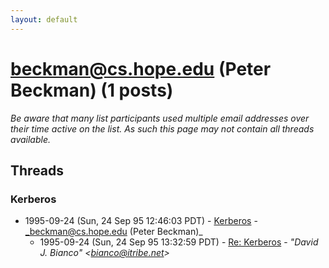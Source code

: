 ```yaml
---
layout: default
---
```


# beckman@cs.hope.edu (Peter Beckman) (1 posts)

_Be aware that many list participants used multiple email addresses over their time active on the list. As such this page may not contain all threads available._

## Threads

### Kerberos
+ 1995-09-24 (Sun, 24 Sep 95 12:46:03 PDT) - [Kerberos](/archive/1995/09/1239fdb2748ca8571254164b7dcae8218aaeabe555e12fe23611ecf47f1318fa) - _beckman@cs.hope.edu (Peter Beckman)_
  + 1995-09-24 (Sun, 24 Sep 95 13:32:59 PDT) - [Re: Kerberos](/archive/1995/09/cfda694c30320b97bbbb24a270de1f04d9af6839c0b0c1e018689cfe528fccb2) - _"David J. Bianco" \<bianco@itribe.net\>_

